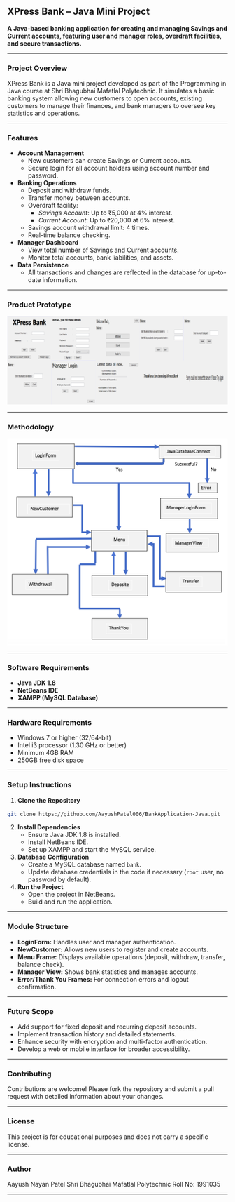 ## XPress Bank – Java Mini Project

**A Java-based banking application for creating and managing Savings and Current accounts, featuring user and manager roles, overdraft facilities, and secure transactions.**

---

### **Project Overview**

XPress Bank is a Java mini project developed as part of the Programming in Java course at Shri Bhagubhai Mafatlal Polytechnic. It simulates a basic banking system allowing new customers to open accounts, existing customers to manage their finances, and bank managers to oversee key statistics and operations.

---

### **Features**

- **Account Management**
    - New customers can create Savings or Current accounts.
    - Secure login for all account holders using account number and password.
- **Banking Operations**
    - Deposit and withdraw funds.
    - Transfer money between accounts.
    - Overdraft facility:
        - *Savings Account*: Up to ₹5,000 at 4% interest.
        - *Current Account*: Up to ₹20,000 at 6% interest.
    - Savings account withdrawal limit: 4 times.
    - Real-time balance checking.
- **Manager Dashboard**
    - View total number of Savings and Current accounts.
    - Monitor total accounts, bank liabilities, and assets.
- **Data Persistence**
    - All transactions and changes are reflected in the database for up-to-date information.
 
---

### **Product Prototype**

![Prototype Collage](images/prototype-collage.png)

---

### **Methodology**

![Methodology](images/methodology.png)


---

### **Software Requirements**

- **Java JDK 1.8**
- **NetBeans IDE**
- **XAMPP (MySQL Database)**

---

### **Hardware Requirements**

- Windows 7 or higher (32/64-bit)
- Intel i3 processor (1.30 GHz or better)
- Minimum 4GB RAM
- 250GB free disk space

---

### **Setup Instructions**

1. **Clone the Repository**

```bash
git clone https://github.com/AayushPatel006/BankApplication-Java.git
```

2. **Install Dependencies**
    - Ensure Java JDK 1.8 is installed.
    - Install NetBeans IDE.
    - Set up XAMPP and start the MySQL service.
3. **Database Configuration**
    - Create a MySQL database named `bank`.
    - Update database credentials in the code if necessary (`root` user, no password by default).
4. **Run the Project**
    - Open the project in NetBeans.
    - Build and run the application.

---

### **Module Structure**

- **LoginForm:** Handles user and manager authentication.
- **NewCustomer:** Allows new users to register and create accounts.
- **Menu Frame:** Displays available operations (deposit, withdraw, transfer, balance check).
- **Manager View:** Shows bank statistics and manages accounts.
- **Error/Thank You Frames:** For connection errors and logout confirmation.

---

### **Future Scope**

- Add support for fixed deposit and recurring deposit accounts.
- Implement transaction history and detailed statements.
- Enhance security with encryption and multi-factor authentication.
- Develop a web or mobile interface for broader accessibility.

---

### **Contributing**

Contributions are welcome! Please fork the repository and submit a pull request with detailed information about your changes.

---

### **License**

This project is for educational purposes and does not carry a specific license.

---

### **Author**

Aayush Nayan Patel
Shri Bhagubhai Mafatlal Polytechnic
Roll No: 1991035

---


